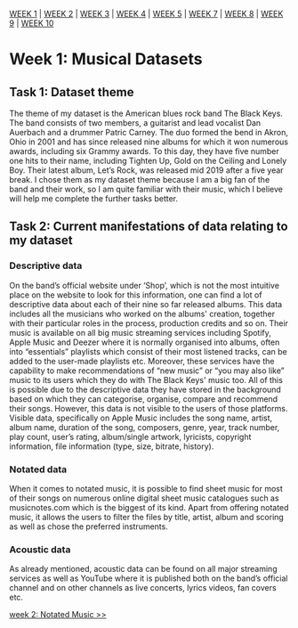 [WEEK 1](https://katja-andric.github.io/MCA-2019) | [WEEK 2](https://katja-andric.github.io/MCA-2019/LabTasks/week2/week2.html) | [WEEK 3](https://katja-andric.github.io/MCA-2019/LabTasks/week3/week3.html) | [WEEK 4](https://katja-andric.github.io/MCA-2019/LabTasks/week4/week4.html) | [WEEK 5](https://katja-andric.github.io/MCA-2019/LabTasks/week5/week5.html) | [WEEK 7](https://katja-andric.github.io/MCA-2019/LabTasks/week7/week7.html) | [WEEK 8](https://katja-andric.github.io/MCA-2019/LabTasks/week8/week8.html) | [WEEK 9](https://katja-andric.github.io/MCA-2019/LabTasks/week9/week9.html) | [WEEK 10](https://katja-andric.github.io/MCA-2019/LabTasks/week-10/week-10.html)

# Week 1: Musical Datasets

## Task 1: Dataset theme 

The theme of my dataset is the American blues rock band The Black Keys. The band consists of two members, a guitarist and lead vocalist Dan Auerbach and a drummer Patric Carney. The duo formed the bend in Akron, Ohio in 2001 and has since released nine albums for which it won numerous awards, including six Grammy awards. To this day, they have five number one hits to their name, including Tighten Up, Gold on the Ceiling and Lonely Boy. Their latest album, Let’s Rock, was released mid 2019 after a five year break. 
I chose them as my dataset theme because I am a big fan of the band and their work, so I am quite familiar with their music, which I believe will help me complete the further tasks better.

## Task 2: Current manifestations of data relating to my dataset 

### Descriptive data

On the band’s official website under ‘Shop’, which is not the most intuitive place on the website to look for this information, one can find a lot of descriptive data about each of their nine so far released albums. This data includes all the musicians who worked on the albums' creation, together with their particular roles in the process, production credits and so on. Their music is available on all big music streaming services including Spotify, Apple Music and Deezer where it is normally organised into albums, often into “essentials” playlists which consist of their most listened tracks, can be added to the user-made playlists etc. Moreover, these services have the capability to make recommendations of “new music” or “you may also like” music to its users which they do with The Black Keys' music too. All of this is possible due to the descriptive data they have stored in the background based on which they can categorise, organise, compare and recommend their songs. However, this data is not visible to the users of those platforms. Visible data, specifically on Apple Music includes the song name, artist, album name, duration of the song, composers, genre, year, track number, play count, user’s rating, album/single artwork, lyricists, copyright information, file information (type, size, bitrate, history). 

### Notated data

When it comes to notated music, it is possible to find sheet music for most of their songs on numerous online digital sheet music catalogues such as musicnotes.com which is the biggest of its kind. Apart from offering notated music, it allows the users to filter the files by title, artist, album and scoring as well as chose the preferred instruments. 

### Acoustic data 

As already mentioned, acoustic data can be found on all major streaming services as well as YouTube where it is published both on the band’s official channel and on other channels as live concerts, lyrics videos, fan covers etc. 

[week 2: Notated Music >>](https://katja-andric.github.io/MCA-2019/LabTasks/week2/week2.html)
